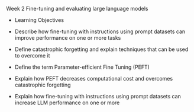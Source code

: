 Week 2 Fine-tuning and evaluating large language models

- Learning Objectives
  
* Describe how fine-tuning with instructions using prompt datasets can improve performance on one or more tasks

* Define catastrophic forgetting and explain techniques that can be used to overcome it
  
* Define the term Parameter-efficient Fine Tuning (PEFT)

* Explain how PEFT decreases computational cost and overcomes catastrophic forgetting
  
* Explain how fine-tuning with instructions using prompt datasets can increase LLM performance on one or more
